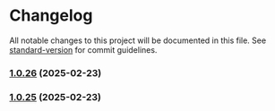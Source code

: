 # Changelog

All notable changes to this project will be documented in this file. See [standard-version](https://github.com/conventional-changelog/standard-version) for commit guidelines.

### [1.0.26](https://github.com/nassiry/base64plus/compare/v1.0.25...v1.0.26) (2025-02-23)

### [1.0.25](https://github.com/nassiry/base64plus/compare/v1.0.24...v1.0.25) (2025-02-23)

